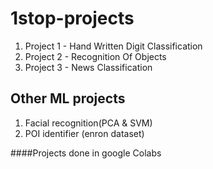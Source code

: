 # 1stop-projects

1. Project 1 - Hand Written Digit Classification
2. Project 2 - Recognition Of Objects
3. Project 3 - News Classification


## Other ML projects
 1. Facial recognition(PCA & SVM)
 2. POI identifier (enron dataset)

####Projects done in google Colabs
